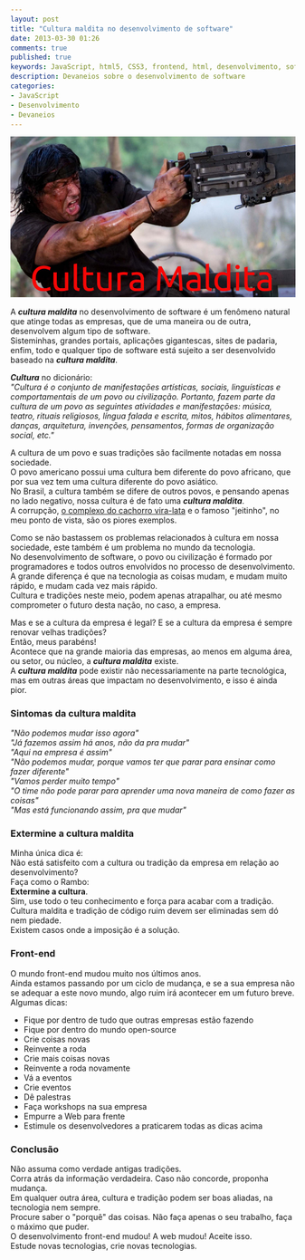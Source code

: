 ```yaml
---
layout: post
title: "Cultura maldita no desenvolvimento de software"
date: 2013-03-30 01:26
comments: true
published: true
keywords: JavaScript, html5, CSS3, frontend, html, desenvolvimento, software
description: Devaneios sobre o desenvolvimento de software
categories:
- JavaScript 
- Desenvolvimento
- Devaneios
---
```


![Cultura Maldita](/images/cultura-maldita.jpg)  

A ***cultura maldita*** no desenvolvimento de software é um fenômeno natural que atinge todas as empresas, que de uma maneira ou de outra, desenvolvem algum tipo de software.  
Sisteminhas, grandes portais, aplicações gigantescas, sites de padaria, enfim, todo e qualquer tipo de software está sujeito a ser desenvolvido baseado na ***cultura maldita***.  
<!--more-->

***Cultura*** no dicionário:  
_"Cultura é o conjunto de manifestações artísticas, sociais, linguísticas e comportamentais de um povo ou civilização. Portanto, fazem parte da cultura de um povo as seguintes atividades e manifestações: música, teatro, rituais religiosos, língua falada e escrita, mitos, hábitos alimentares, danças, arquitetura, invenções, pensamentos, formas de organização social, etc."_  

A cultura de um povo e suas tradições são facilmente notadas em nossa sociedade.  
O povo americano possui uma cultura bem diferente do povo africano, que por sua vez tem uma cultura diferente do povo asiático.  
No Brasil, a cultura também se difere de outros povos, e pensando apenas no lado negativo, nossa cultura é de fato uma ***cultura maldita***.  
A corrupção, [o complexo do cachorro vira-lata](http://pt.wikipedia.org/wiki/Complexo_de_vira-lata) e o famoso "jeitinho", no meu ponto de vista, são os piores exemplos.  

Como se não bastassem os problemas relacionados à cultura em nossa sociedade, este também é um problema no mundo da tecnologia.  
No desenvolvimento de software, o povo ou civilização é formado por programadores e todos outros envolvidos no processo de desenvolvimento.  
A grande diferença é que na tecnologia as coisas mudam, e mudam muito rápido, e mudam cada vez mais rápido.  
Cultura e tradições neste meio, podem apenas atrapalhar, ou até mesmo comprometer o futuro desta nação, no caso, a empresa.  

Mas e se a cultura da empresa é legal? E se a cultura da empresa é sempre renovar velhas tradições?  
Então, meus parabéns!  
Acontece que na grande maioria das empresas, ao menos em alguma área, ou setor, ou núcleo, a ***cultura maldita*** existe.  
A ***cultura maldita*** pode existir não necessariamente na parte tecnológica, mas em outras áreas que impactam no desenvolvimento, e isso é ainda pior.  

### Sintomas da cultura maldita  
_"Não podemos mudar isso agora"_  
_"Já fazemos assim há anos, não da pra mudar"_  
_"Aqui na empresa é assim"_  
_"Não podemos mudar, porque vamos ter que parar para ensinar como fazer diferente"_  
_"Vamos perder muito tempo"_  
_"O time não pode parar para aprender uma nova maneira de como fazer as coisas"_  
_"Mas está funcionando assim, pra que mudar"_  

### Extermine a cultura maldita  
Minha única dica é:  
Não está satisfeito com a cultura ou tradição da empresa em relação ao desenvolvimento?  
Faça como o Rambo:  
**Extermine a cultura**.  
Sim, use todo o teu conhecimento e força para acabar com a tradição.  
Cultura maldita e tradição de código ruim devem ser eliminadas sem dó nem piedade.  
Existem casos onde a imposição é a solução.  

### Front-end  
O mundo front-end mudou muito nos últimos anos.  
Ainda estamos passando por um ciclo de mudança, e se a sua empresa não se adequar a este novo mundo, algo ruim irá acontecer em um futuro breve.  
Algumas dicas:   
- Fique por dentro de tudo que outras empresas estão fazendo  
- Fique por dentro do mundo open-source  
- Crie coisas novas  
- Reinvente a roda  
- Crie mais coisas novas   
- Reinvente a roda novamente  
- Vá a eventos   
- Crie eventos  
- Dê palestras  
- Faça workshops na sua empresa  
- Empurre a Web para frente  
- Estimule os desenvolvedores a praticarem todas as dicas acima  

### Conclusão  
Não assuma como verdade antigas tradições.  
Corra atrás da informação verdadeira. Caso não concorde, proponha mudança.  
Em qualquer outra área, cultura e tradição podem ser boas aliadas, na tecnologia nem sempre.  
Procure saber o "porquê" das coisas. Não faça apenas o seu trabalho, faça o máximo que puder.  
O desenvolvimento front-end mudou! A web mudou! Aceite isso.  
Estude novas tecnologias, crie novas tecnologias.  














